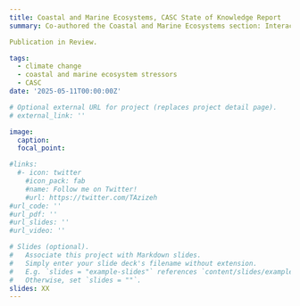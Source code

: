 ```yaml
---
title: Coastal and Marine Ecosystems, CASC State of Knowledge Report
summary: Co-authored the Coastal and Marine Ecosystems section: Interaction of Climate Change and Ecosystem Stressors, in collaboration with the USGS Climate Adaptation Science Center (CASC). Synthesized recent literature on the interaction of climate change and ecosystem stressors to the Pacific Region, and developed fact sheets for managers and decision-makers. 

Publication in Review. 

tags:
  - climate change
  - coastal and marine ecosystem stressors 
  - CASC
date: '2025-05-11T00:00:00Z'

# Optional external URL for project (replaces project detail page).
# external_link: ''

image:
  caption: 
  focal_point:

#links:
  #- icon: twitter
    #icon_pack: fab
    #name: Follow me on Twitter!
    #url: https://twitter.com/TAzizeh
#url_code: ''
#url_pdf: ''
#url_slides: ''
#url_video: ''

# Slides (optional).
#   Associate this project with Markdown slides.
#   Simply enter your slide deck's filename without extension.
#   E.g. `slides = "example-slides"` references `content/slides/example-slides.md`.
#   Otherwise, set `slides = ""`.
slides: XX
---
```


